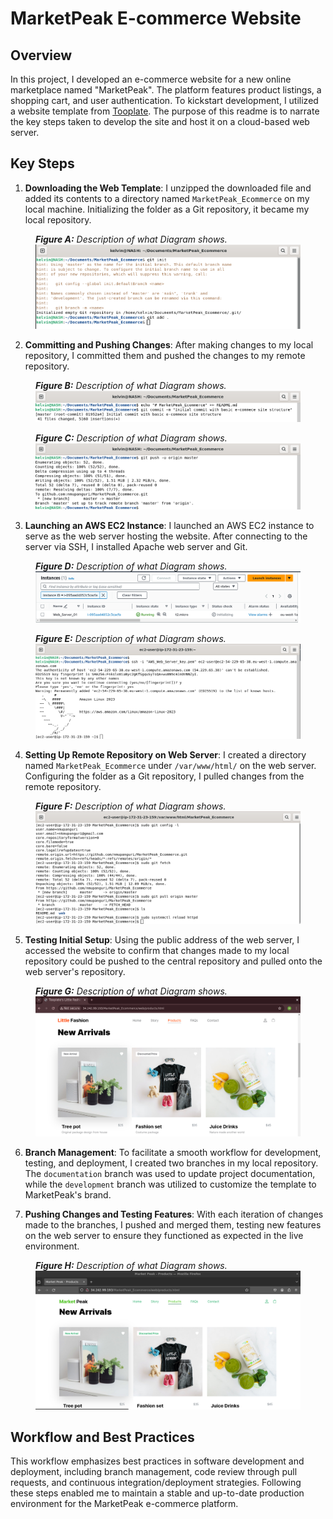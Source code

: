 # MarketPeak E-commerce Website

## Overview

In this project, I developed an e-commerce website for a new online marketplace named "MarketPeak". The platform features product listings, a shopping cart, and user authentication. To kickstart development, I utilized a website template from [Tooplate](https://www.tooplate.com/). The purpose of this readme is to narrate the key steps taken to develop the site and host it on a cloud-based web server.

## Key Steps

1. **Downloading the Web Template**: I unzipped the downloaded file and added its contents to a directory named `MarketPeak_Ecommerce` on my local machine. Initializing the folder as a Git repository, it became my local repository.

<figure>
  <figcaption><em><strong>Figure A:</strong> Description of what Diagram shows.</em></figcaption>
  <img src="images/a.png" alt="Figure A">
</figure>

2. **Committing and Pushing Changes**: After making changes to my local repository, I committed them and pushed the changes to my remote repository.

<figure>
  <figcaption><em><strong>Figure B:</strong> Description of what Diagram shows.</em></figcaption>
  <img src="images/b.png" alt="Figure B">
</figure>

<figure>
  <figcaption><em><strong>Figure C:</strong> Description of what Diagram shows.</em></figcaption>
  <img src="images/c.png" alt="Figure C">
</figure>

3. **Launching an AWS EC2 Instance**: I launched an AWS EC2 instance to serve as the web server hosting the website. After connecting to the server via SSH, I installed Apache web server and Git.

<figure>
  <figcaption><em><strong>Figure D:</strong> Description of what Diagram shows.</em></figcaption>
  <img src="images/d.png" alt="Figure D">
</figure>

<figure>
  <figcaption><em><strong>Figure E:</strong> Description of what Diagram shows.</em></figcaption>
  <img src="images/e.png" alt="Figure E">
</figure>

4. **Setting Up Remote Repository on Web Server**: I created a directory named `MarketPeak_Ecommerce` under `/var/www/html/` on the web server. Configuring the folder as a Git repository, I pulled changes from the remote repository.

<figure>
  <figcaption><em><strong>Figure F:</strong> Description of what Diagram shows.</em></figcaption>
  <img src="images/f.png" alt="Figure F">
</figure>

5. **Testing Initial Setup**: Using the public address of the web server, I accessed the website to confirm that changes made to my local repository could be pushed to the central repository and pulled onto the web server's repository.

<figure>
  <figcaption><em><strong>Figure G:</strong> Description of what Diagram shows.</em></figcaption>
  <img src="images/g.png" alt="Figure G">
</figure>

6. **Branch Management**: To facilitate a smooth workflow for development, testing, and deployment, I created two branches in my local repository. The `documentation` branch was used to update project documentation, while the `development` branch was utilized to customize the template to MarketPeak's brand.

7. **Pushing Changes and Testing Features**: With each iteration of changes made to the branches, I pushed and merged them, testing new features on the web server to ensure they functioned as expected in the live environment.

<figure>
  <figcaption><em><strong>Figure H:</strong> Description of what Diagram shows.</em></figcaption>
  <img src="images/h.png" alt="Figure H">
</figure>

## Workflow and Best Practices

This workflow emphasizes best practices in software development and deployment, including branch management, code review through pull requests, and continuous integration/deployment strategies. Following these steps enabled me to maintain a stable and up-to-date production environment for the MarketPeak e-commerce platform.
